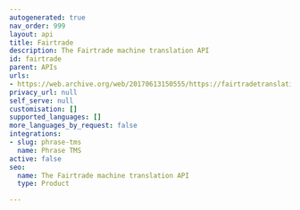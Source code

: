 ```yaml
---
autogenerated: true
nav_order: 999
layout: api
title: Fairtrade
description: The Fairtrade machine translation API
id: fairtrade
parent: APIs
urls:
- https://web.archive.org/web/20170613150555/https://fairtradetranslation.com/
privacy_url: null
self_serve: null
customisation: []
supported_languages: []
more_languages_by_request: false
integrations:
- slug: phrase-tms
  name: Phrase TMS
active: false
seo:
  name: The Fairtrade machine translation API
  type: Product

---
```


